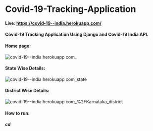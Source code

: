 ﻿# Covid-19-Tracking-Application
 
#### Live: https://covid-19--india.herokuapp.com/

#### Covid-19 Tracking Application Using Django and Covid-19 India API.

#### Home page:

![covid-19--india herokuapp com_](https://user-images.githubusercontent.com/54932235/117615783-d825f680-b187-11eb-9cf3-8c0c5e5eaf2b.png)

#### State Wise Details:

![covid-19--india herokuapp com_state](https://user-images.githubusercontent.com/54932235/117615817-e7a53f80-b187-11eb-8871-f98bde298d63.png)


#### District Wise Details:

![covid-19--india herokuapp com_%2FKarnataka_district](https://user-images.githubusercontent.com/54932235/117615872-fab80f80-b187-11eb-9929-356ce361782e.png)

#### How to run:

##### cd <directory>
